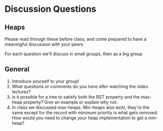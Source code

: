 # Discussion Questions

## Heaps

Please read through these before class, and come prepared to have a meaningful discussion with your peers

For each question we'll discuss in small groups, then as a big group

## General

1. Introduce yourself to your group!
1. What questions or comments do you have after watching the video lectures?
1. Is it possible for a tree to satisfy both the BST property and the max-heap property? Give an example or explain why not.
1. In class we discussed max-heaps. Min-heaps also exist, they're the same except for the record with minimum priority is what gets removed. How would you need to change your heap implementation to get a min-heap?